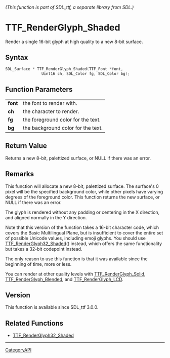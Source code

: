 ###### (This function is part of SDL_ttf, a separate library from SDL.)
# TTF_RenderGlyph_Shaded

Render a single 16-bit glyph at high quality to a new 8-bit surface.

## Syntax

```c
SDL_Surface * TTF_RenderGlyph_Shaded(TTF_Font *font,
                Uint16 ch, SDL_Color fg, SDL_Color bg);

```

## Function Parameters

|              |                                    |
| ------------ | ---------------------------------- |
| **font**     | the font to render with.           |
| **ch**       | the character to render.           |
| **fg**       | the foreground color for the text. |
| **bg**       | the background color for the text. |

## Return Value

Returns a new 8-bit, palettized surface, or NULL if there was an error.

## Remarks

This function will allocate a new 8-bit, palettized surface. The surface's
0 pixel will be the specified background color, while other pixels have
varying degrees of the foreground color. This function returns the new
surface, or NULL if there was an error.

The glyph is rendered without any padding or centering in the X direction,
and aligned normally in the Y direction.

Note that this version of the function takes a 16-bit character code, which
covers the Basic Multilingual Plane, but is insufficient to cover the
entire set of possible Unicode values, including emoji glyphs. You should
use [TTF_RenderGlyph32_Shaded](TTF_RenderGlyph32_Shaded.md)() instead, which
offers the same functionality but takes a 32-bit codepoint instead.

The only reason to use this function is that it was available since the
beginning of time, more or less.

You can render at other quality levels with
[TTF_RenderGlyph_Solid](TTF_RenderGlyph_Solid.md),
[TTF_RenderGlyph_Blended](TTF_RenderGlyph_Blended.md), and
[TTF_RenderGlyph_LCD](TTF_RenderGlyph_LCD.md).

## Version

This function is available since SDL_ttf 3.0.0.

## Related Functions

* [TTF_RenderGlyph32_Shaded](TTF_RenderGlyph32_Shaded.md)

----
[CategoryAPI](CategoryAPI.md)
